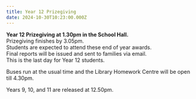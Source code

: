 ```yaml
---
title: Year 12 Prizegiving
date: 2024-10-30T10:23:00.000Z
---
```

**Year 12 Prizegiving at 1.30pm in the School Hall.**  
Prizegiving finishes by 3.05pm.  
Students are expected to attend these end of year awards.  
Final reports will be issued and sent to families via email.  
This is the last day for Year 12 students.

Buses run at the usual time and the Library Homework Centre will be open till 4.30pm.    

Years 9, 10, and 11 are released at 12.50pm.  

